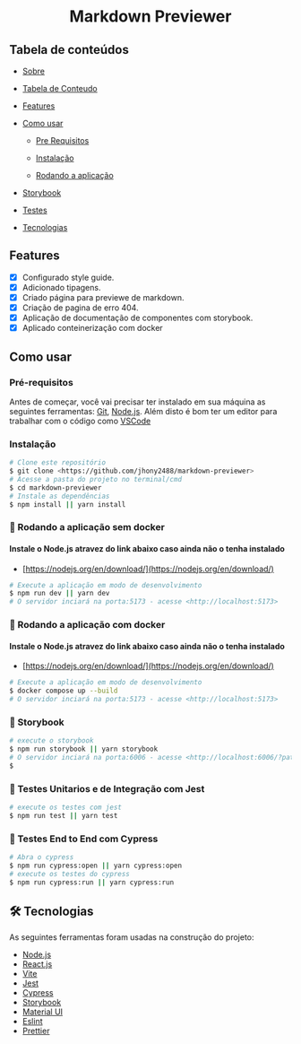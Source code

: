 <h1 align="center" id="">
   Markdown Previewer
</h1>


<h2 id="tabela-de-conteudo">Tabela de conteúdos</h2>
<!--ts-->
   
- [Sobre](#)

- [Tabela de Conteudo](#tabela-de-conteudo)

- [Features](#features)

- [Como usar](#como-usar)

  - [Pre Requisitos](#pré-requisitos)

  - [Instalação](#instalação)

  - [Rodando a aplicação](#-rodando-a-api)

- [Storybook](#storybook)

- [Testes](#-testes)

- [Tecnologias](#-tecnologias)


<!--te-->

<h2  id="features">  
  Features
</h2>

- [x] Configurado style guide.
- [x] Adicionado tipagens.
- [x] Criado página para previewe de markdown.
- [x] Criação de pagina de erro 404.
- [x] Aplicação de documentação de componentes com storybook.
- [x] Aplicado conteinerização com docker

<h2>Como usar</h2>

<h3>Pré-requisitos</h3>

Antes de começar, você vai precisar ter instalado em sua máquina as seguintes ferramentas:
[Git](https://git-scm.com), [Node.js](https://nodejs.org/en/).
Além disto é bom ter um editor para trabalhar com o código como [VSCode](https://code.visualstudio.com/)

<h3 id="instalacao">Instalação</h3>

```bash
# Clone este repositório
$ git clone <https://github.com/jhony2488/markdown-previewer>
# Acesse a pasta do projeto no terminal/cmd
$ cd markdown-previewer
# Instale as dependências
$ npm install || yarn install
```

<h3 id="rodando-api">🎲 Rodando a aplicação sem docker</h3>

#### Instale o Node.js atravez do link abaixo caso ainda não o tenha instalado

- [https://nodejs.org/en/download/](https://nodejs.org/en/download/)

```bash
# Execute a aplicação em modo de desenvolvimento
$ npm run dev || yarn dev
# O servidor inciará na porta:5173 - acesse <http://localhost:5173>
```

<h3 id="rodando-api">🎲 Rodando a aplicação com docker</h3>

#### Instale o Node.js atravez do link abaixo caso ainda não o tenha instalado

- [https://nodejs.org/en/download/](https://nodejs.org/en/download/)

```bash
# Execute a aplicação em modo de desenvolvimento
$ docker compose up --build
# O servidor inciará na porta:5173 - acesse <http://localhost:5173>
```

<h3 id="storybook">🎲 Storybook</h3>

```bash
# execute o storybook
$ npm run storybook || yarn storybook
# O servidor inciará na porta:6006 - acesse <http://localhost:6006/?path=#>
$ 
```

<h3 id="teste">🎲 Testes Unitarios e de Integração com Jest</h3>

```bash
# execute os testes com jest
$ npm run test || yarn test
```

<h3 id="teste">🎲 Testes End to End com Cypress</h3>

```bash
# Abra o cypress
$ npm run cypress:open || yarn cypress:open
# execute os testes do cypress
$ npm run cypress:run || yarn cypress:run
```

<h2 id="tecnologias">🛠 Tecnologias</h2>

As seguintes ferramentas foram usadas na construção do projeto:

- [Node.js](https://nodejs.org/en/)
- [React.js](https://pt-br.reactjs.org/)
- [Vite](https://vitejs.dev/)
- [Jest](https://jestjs.io/)
- [Cypress](https://docs.cypress.io/guides/overview/why-cypress)
- [Storybook](https://storybook.js.org/)
- [Material UI](https://mui.com/)
- [Eslint](https://eslint.org/)
- [Prettier](https://prettier.io/)

